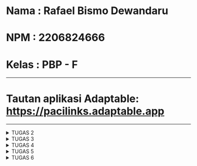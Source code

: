 # Nama  : Rafael Bismo Dewandaru
# NPM   : 2206824666
# Kelas : PBP - F
---
# Tautan aplikasi Adaptable: https://pacilinks.adaptable.app 
---

<details>
<summary>TUGAS 2</summary>

### 1. Jelaskan bagaimana cara kamu mengimplementasikan checklist di atas secara step-by-step (bukan hanya sekadar mengikuti tutorial).
Pertama, saya membuat sebuah lokal direktori bernama inventory yang kemudian saya melakukan semua steps dalam tutorial untuk menyusun project tersebut, lalu menginstall virtual environment dan mengaktifkannya untuk direktori yang sedang saya kerjakan, kemudian setelah semua setup awal selesai, barulah saya melakukan git init dan membuat repository baru dalam GitHub dengan nama yang sama dengan project saya, lalu menghubungkannya dan melakukan git add commit push.

Kemudian, saya membuat direktori di dalam 'main' dengan nama 'templates' dan membuat file 'main.html' sebagai file yang dapat dilihat oleh user, dan melakukan routing pada proyek dengan menambahkan aplikasi 'main' pada 'settings.py' pada list INSTALLED_APPS

Saya melakukan perubahan pada 'models.py' yang ada di direktori 'main' yaitu :
~~~
from django.db import models

class Item(models.Model):
    name = models.CharField(max_length=256)
    amount = models.IntegerField()
    description = models.TextField()
~~~

dan tidak lupa saya melakukan migration agar model beserta atributesnya tersimpan di dalam database
(NOTE: karena keterbatasan waktu maka saya hanya melakukan bare minimum untuk bagian ini, tentu saja nanti akan saya adjust untuk tugas-tugas kemudian)

Lalu  saya mengubah isi dari 'views.py' akan membuat fungsi show_main yang menunjukan data kepada 'main.html' sebagai berikut :
~~~
from django.shortcuts import render

def show_main(request):
    context = {
        'name' : "Rafael Bismo Dewandaru,
        'class' : "PBP F"
    }
    return render(request, "main.html", context)
~~~

Dengan fungsi ini, maka ketika user menggunakan variabel berupa 'name' atau 'class' pada 'main.html' akan diubah menjadi value dari keys tersebut yang ada di dictionary context. 

Terakhir, saya membuat 'urls.py' pada direktori 'main' sehingga dapat memetakan fungsi pada 'views.py' 

### 2. Buatlah bagan yang berisi request client ke web aplikasi berbasis Django beserta responnya dan jelaskan pada bagan tersebut kaitan antara urls.py, views.py, models.py, dan berkas html.



### 3. Jelaskan mengapa kita menggunakan virtual environment? Apakah kita tetap dapat membuat aplikasi web berbasis Django tanpa menggunakan virtual environment?
Virtual Environment digunakan dalam proyek Django untuk menciptakan lingkungan yang stabil, dapat direproduksi, dan mudah dipindahkan. Keuntungan-keuntungannya adalah sebagai berikut:

- Stabilitas Lingkungan:
Virtual environment mampu mengisolasi dependensi (paket yang diinstal) proyek Django dari sistem yang digunakan. Dengan demikian, perubahan dalam sistem atau proyek lain di sistem tidak akan memengaruhi proyek Django yang sedang dikerjakan.

- Kemampuan Reproduksi Lingkungan
Dengan virtual environment, lingkungan proyek dapat dengan mudah diperbanyak di sistem lain pada waktu yang berbeda. Hal ini memastikan bahwa proyek Django akan berjalan dengan konsisten tanpa masalah yang berkaitan dengan lingkungan yang digunakan.

- Portabilitas Lingkungan
Virtual environment memungkinkan proyek Django untuk dibagikan dengan mudah kepada orang lain tanpa adanya batasan terkait dengan dependensi atau proyek lain yang ada di sistem.

Meskipun aplikasi berbasis Django masih bisa berjalan tanpa menggunakan virtual environment, penggunaan virtual environment sangat dianjurkan. Tanpa virtual environment, ada risiko konflik dengan proyek lokal di sistem saat melakukan instalasi paket, dan juga sistem tidak akan terorganisir dengan baik serta tidak akan mengikuti praktik terbaik dalam pengembangan perangkat lunak.


### 4. Jelaskan apakah itu MVC, MVT, MVVM dan perbedaan dari ketiganya.
MVC (Model-View-Controller):
Pada pola arsitektur MVC, ada pemisahan yang jelas antara komponen-komponen yang memudahkan pengembang dalam pengelolaan dan pengujian masing-masing komponen. Perubahan pada model atau tampilan tidak akan saling memengaruhi karena perubahannya akan melalui kontrol. MVC umumnya digunakan dalam aplikasi web dan desktop.
- Model: Bertanggung jawab atas representasi data dan logika bisnis aplikasi, termasuk pengambilan, pengelolaan, dan penyimpanan data.
- View: Menjadi antarmuka pengguna dan bertugas menampilkan data dari model serta menerima input dari pengguna.
- Controller: Menghubungkan model dan view, berperan dalam menangani input, memprosesnya, dan memperbarui model dan tampilan.

MVT (Model-View-Template):
Pada pola arsitektur MVT, terdapat pemisahan yang jelas antara logika bisnis (Model), antarmuka pengguna (View), dan logika presentasi (Template). Biasanya digunakan dalam kerangka kerja web seperti Django.
- Model: Merepresentasikan data dan logika bisnis aplikasi.
- View: Menjadi antarmuka pengguna dan fokus pada tampilan.
- Template: Bagian ini adalah ciri khas MVT. Template digunakan untuk mengontrol tampilan dari Model ke View.

MVVM (Model-View-ViewModel):
MVVM bertujuan untuk menyederhanakan hubungan antara Model dan View sehingga aplikasi memiliki antarmuka pengguna yang lebih responsif dan dinamis, seperti yang biasa ditemui dalam aplikasi ponsel dan desktop.
- Model: Bertanggung jawab atas representasi data dan logika bisnis aplikasi.
- View: Menjadi antarmuka pengguna dan fokus pada presentasi.
- ViewModel: Berfungsi sebagai penghubung antara Model dan View. ViewModel dapat mengubah data dari model sesuai dengan format atau aturan yang akan ditampilkan dalam tampilan.

Lalu perbedaan dari ketiganya adalah:
- MVT menggunakan Template untuk merender file HTML, sementara MVC dan MVVM menggunakan View untuk merender.
- MVVM biasanya terkait dengan User Interface Framework yang lebih modern dan interaktif, sementara MVC dan MVT lebih cocok digunakan dalam berbagai jenis aplikasi
 </details>


<details>
<summary>TUGAS 3</summary>

### 1. Apa perbedaan antara form POST dan form GET dalam Django?
POST dan GET, keduanya merupakan sebuah request method yang ada dalam http protocol. Secara umum GET digunakan untuk mengambil data dari server, sementara POST digunakan untuk mengirim data ke server.

GET Request:
- Bertujuan untuk mengambil data dari server untuk read-only operation
- Data digunakan dalam URL sebagai parameter yang dapat terlihat dalam browser history, bookmark, dll. sehingga kurang aman untuk data yang bersifat sensitif

POST Request:
- Bertujuan untuk mengirim data baru ke server dalam sebuah request body, dan cocok untuk penggunaan seperti mengirim form atau upload file
- Data dikirm dalam sebuah request body sehingga tidak terlihat dalam URL dan lebih aman untuk data yang bersifat sensitif


### 2. Apa perbedaan utama antara XML, JSON, dan HTML dalam konteks pengiriman data?
XML:
- Menyimpan data dalam sebuah tree yang kompleks, lalu syntaxnya lebih bertele-tele dan berbasis tag yang berarti data dalam XML diapit oleh tag-tag yang mendefinisikan elemen dan hierarki
- Karena format yang lebih kompleks, maka XML memakan lebih banyak space tetapi XML mendukung lebih banyak tipe data dari JSON

JSON:
- Menyimpan data dalam bentuk pasangan key-value sehingga syntaxnya lebih mudah untuk dipahami dan dibaca oleh manusia
- Format yang lebih sederhana membuat JSON memiliki ukuran file yang lebih kecil dan transmisi data yang lebih cepat

HTML:
Berbeda dengan XML dan JSON, HTML secara umum bukan digunakan untuk pertukaran data, namun sebagai bahasa markup yang digunakan untuk mengatur dan menampilkan konten dari web sehingga lebih cocok digunakan untuk merender halaman web


### 3. Mengapa JSON sering digunakan dalam pertukaran data antara aplikasi web modern?
Dalam aplikasi web modern, JSON lebih sering digunakan dalam pertukaran data karena:
- Menggunakan format/syntax yang ringkas dan mudah dibaca sehingga mudah dimengerti oleh manusia
- Dalam JSON, kita dapat menyusun data dalam objek, array, dan campuran keduanya, sehingga lebih fleksibel dan memungkinkan pemodelan data yang sangat dinamis.
- Mudah diintegrasikan ke dalam berbagai lingkungan dan platform karena support yang luas dari hampir semua bahasa pemrograman untuk parsing dan serializing data dalam format JSON
- Ukuran data yang lebih kecil dibandingkan data dalam format lain sehingga mengurangi beban network untuk transfer data dan pemrosesannya lebih efisien


### 4. Jelaskan bagaimana cara kamu mengimplementasikan checklist di atas secara step-by-step (bukan hanya sekadar mengikuti tutorial).
Pertama saya membuat sebuah file baru pada direktori main bernama forms.py, kemudian menambahkan class ProductForm. Untuk fields saya menggunakan name, amount, dan description karena itu adalah field yang dimiliki oleh object product yang akan saya buat.

Lalu saya membuka views.py dan mengimport ProductForm yang sudah saya buat tadi untuk membuat function create_product yang dapat menambahkan product ketika data di submit. Kemudian saya juga menambahkan perintah baru pada function show_main sehingga dia bisa menampilkan product yang sudah ditambahkan.

Pada direktori main/templates, saya membuat file baru bernama create_product.html yang berfungsi sebagai tampilan untuk user ketika mereka ingin menambahkan product. Dan pada main.html juga saya tambahkan kode yang dapat menampilkan data product dalam bentuk table.

Kembali pada file views.py, saya menambahkan 4 buah function yaitu show_xml, show_json, show_xml_by_id, show_json_by_id. Masing-masing dari function tersebut berguna untuk mengembalikan data ke user dalam format yang berbeda-beda.

Setelah membuat semua function tersebut, maka kita perlu mengimportnya pada urls.py. File urls.py berfungsi agar ketika user memasukkan path, maka kita dapat direct mereka ke function yang sesuai dan menampilkan page yang sesuai. Path akan kita masukkan kedalam urlpatterns.


### 5. Screenshot dari hasil akses URL pada POSTMAN
![Screenshot 2023-09-20 111936](https://github.com/rafaeldewandaru/inventory/assets/112395930/85d099d6-b1f7-47d3-ab34-2e0011c300e2)
![Screenshot 2023-09-20 112020](https://github.com/rafaeldewandaru/inventory/assets/112395930/9d835b7d-14ba-4a91-8a4d-922a4c0cdb16)
![Screenshot 2023-09-20 112104](https://github.com/rafaeldewandaru/inventory/assets/112395930/e92066d2-a354-4bed-b1e4-59861e3d29c4)
![Screenshot 2023-09-20 112154](https://github.com/rafaeldewandaru/inventory/assets/112395930/f1a804d6-7595-4ae4-92c4-80d2359d308e)
![Screenshot 2023-09-20 112246](https://github.com/rafaeldewandaru/inventory/assets/112395930/57a3ee23-a69a-4c4f-8622-1f5658ae1bfd)

</details>


<details>
<summary>TUGAS 4</summary>

 ### 1. Apa itu Django UserCreationForm, dan jelaskan apa kelebihan dan kekurangannya?
 Django UserCreationForm adalah komponen bawaan Django yang menyediakan form untuk user registration dalam pengembangan aplikasi web. Form ini memudahkan pengembang untuk mengumpulkan data yang diperlukan untuk membuat akun pengguna, seperti username, password, dan informasi lainnya. UserCreationForm terintegrasi dengan baik dengan model pengguna Django, yang memungkinkan penyimpanan dan manajemen data pengguna dengan mudah. Kelebihannya mencakup kemudahan penggunaan, validasi otomatis, dan customizability. Namun, kekurangannya termasuk ketergantungan pada Django, tampilan standar yang mungkin perlu disesuaikan, serta pembatasan dalam hal fungsionalitas untuk aplikasi web yang lebih kompleks.

 ### 2. Apa perbedaan antara autentikasi dan otorisasi dalam konteks Django, dan mengapa keduanya penting?
 Autentikasi merujuk pada proses verifikasi pengguna (yang biasanya menggunakan username dan password), sementara otorisasi berkaitan dengan proses menentukan hak akses yang diberikan kepada pengguna setelah berhasil autentikasi. Oleh karena itu, keduanya penting karena autentikasi memverifikasi penggunanya yang ingin mengakses web django, sedangkan otorisasi memutuskan izin (apa saja yang diperbolehkan dan tidak diperbolehkan) kepada pengguna yang terautensikasi tersebut.

 ### 3. Apa itu cookies dalam konteks aplikasi web, dan bagaimana Django menggunakan cookies untuk mengelola data sesi pengguna?
 Cookies dalam konteks aplikasi web adalah file kecil yang disimpan di browser pengguna dan digunakan untuk menyimpan data sesi, seperti ID sesi atau informasi login. Selanjutnya, browser akan menyimpan cookie yang akan secara otomatis disertakan dalam setiap request berikutnya kepada situs web tersebut. Django menggunakan cookies untuk mengelola data sesi pengguna dengan aman, memungkinkan penyimpanan dan pengambilan informasi sesi seperti status login atau preferensi pengguna dengan cara yang efisien, serta menyediakan mekanisme keamanan bawaan untuk melindungi integritas data sesi.

 ### 4. Apakah penggunaan cookies aman secara default dalam pengembangan web, atau apakah ada risiko potensial yang harus diwaspadai?
Dalam kondisi default, cookie tidak dapat mentransfer malware atau virus karena data dalam cookie bersifat statis, namun pengguna tetap perlu waspada terhadap risiko-risiko seperti pencurian cookie yang bisa mengizinkan akses tanpa otorisasi dan modifikasi data jika cookie tidak dienkripsi. Karena cookie tersimpan di sisi client, keamanannya sangat bergantung pada aktivitas pengguna, yang juga berarti informasi sensitif harus dihindari dari tampilan cookie seperti password karena cookie dapat dilihat, disalin, dan ditiru dengan mudah.

 ### 5. Jelaskan bagaimana cara kamu mengimplementasikan checklist di atas secara step-by-step (bukan hanya sekadar mengikuti tutorial).
Pertama saya mengaktifkan virtual environment, kemudian import semua library yang diperlukan pada views.py
Kemudian saya menambahkan ketiga functions berikut

Function untuk register user baru
~~~
def register(request):
    form = UserCreationForm()

    if request.method == "POST":
        form = UserCreationForm(request.POST)
        if form.is_valid():
            form.save()
            messages.success(request, 'Your account has been successfully created!')
            return redirect('main:login')
    context = {'form':form}
    return render(request, 'register.html', context)
~~~
dan menambahkan file html baru bernama register.html yang ditampilkan ke user

Function agar user yang sudah register dapat login
~~~
def login_user(request):
    if request.method == 'POST':
        username = request.POST.get('username')
        password = request.POST.get('password')
        user = authenticate(request, username=username, password=password)
        if user is not None:
            login(request, user)
            response = HttpResponseRedirect(reverse("main:show_main")) 
            response.set_cookie('last_login', str(datetime.datetime.now()))
            return response
        else:
            messages.info(request, 'Sorry, incorrect username or password. Please try again.')
    context = {}
    return render(request, 'login.html', context)
~~~
dan menambahkan file html baru bernama login.html yang ditampilkan ke user

Function agar user yang sedang login dapat logout
~~~
def logout_user(request):
    logout(request)
    response = HttpResponseRedirect(reverse('main:login'))
    response.delete_cookie('last_login')
    return response
</details>
~~~
dan menambahkan kode html berikut pada main.html untuk tombol logout
~~~
<a href="{% url 'main:logout' %}">
    <button>
        Logout
    </button>
</a>
~~~

Lalu mengimport semua function yang sudah saya buat tadi ke urls.py dan menambahkan path seperti berikut
~~~
path('register/', register, name='register'),
path('login/', login_user, name='login'),
path('logout/', logout_user, name='logout'),
~~~

Saya juga menambahkan kode berikut pada function show_main agar tidak error saat tidak ada cookie
~~~
if 'last_login' in request.COOKIES:
    last_login = request.COOKIES['last_login']
else:
    last_login = 'N/A'
~~~

Kemudian saya mengimport user di file models.py dan menambahkan kode berikut untuk menghubungkan model products dengan user

Pada class products menjadi seperti berikut
~~~
class Product(models.Model):
    user = models.ForeignKey(User, on_delete=models.CASCADE)
    name = models.CharField(max_length=255)
    amount = models.IntegerField()
    description = models.TextField()
~~~

Lalu fungsi create_product menjadi seperti berikut
~~~
def create_product(request):
    form = ProductForm(request.POST or None)
    
    if form.is_valid() and request.method == "POST":
        product = form.save(commit=False)
        product.user = request.user
        product.save()
        return HttpResponseRedirect(reverse('main:show_main'))

    context = {'form': form}
    return render(request, "create_product.html", context)
~~~



Untuk bagian bonus saya menambahkan ketiga function berikut

Function untuk menambahkan jumlah dari suatu product
~~~
def plus_product_amount(request, id):
    product = Product.objects.get(id=id)
    product.amount += 1
    product.save()
    response = HttpResponseRedirect(reverse("main:show_main"))
    return response
~~~

Function untuk mengurangi jumlah dari suatu product
~~~
def minus_product_amount(request, id):
    product = Product.objects.get(id=id)
    if (product.amount > 0):
        product.amount -= 1
        product.save()
    else :
        messages.info(request, f'Jumlah {product.name} sudah bernilai 0!')
    response = HttpResponseRedirect(reverse("main:show_main"))
    return response
~~~

Function untuk menghilangkan suatu product sepenuhnya
~~~
def remove_product(request, id):
    Product.objects.filter(pk=id).delete()
    response = HttpResponseRedirect(reverse("main:show_main"))
    return response
~~~

Import function yang sudah dibuat pada urls.py lalu menambahkan path berikut
~~~
path('plus_product_amount/<int:id>', plus_product_amount, name='plus_product_amount'),
path('minus_product_amount/<int:id>', minus_product_amount, name='minus_product_amount'),
path('remove_product/<int:id>', remove_product, name='remove_product'),
~~~

Tambahkan kode berikut pada main.html untuk menunjukkan buttons yang akan menjalankan function-function yang sudah dibuat
~~~
<td class="d-flex align-items-center">
    <form method="post" action="{% url 'main:plus_product_amount' product.id %}">
        {% csrf_token %}
        <button class="btn btn-primary mx-1">+</button>
    </form>
    <form method="post" action="{% url 'main:minus_product_amount' product.id %}">
        {% csrf_token %}
        <button class="btn btn-primary mx-1">-</button>
    </form>
    <form method="post" action="{% url 'main:remove_product' product.id %}">
        {% csrf_token %}
        <button class="btn btn-primary mx-1">Delete</button>
    </form>
</td>
~~~

</details>

<details>
<summary>TUGAS 5</summary>

### 1. Jelaskan manfaat dari setiap element selector dan kapan waktu yang tepat untuk menggunakannya.
Element Selector
Digunakan untuk memilih semua elemen HTML dengan jenis tertentu, misalnya p, h1, div, dll. Ini adalah selector paling umum dan sederhana. Biasanya digunakan ketika ingin mengatur gaya untuk semua elemen dengan jenis yang sama di seluruh halaman web.
~~~
p {
    font-size: 16px;
}
~~~

Class Selector
Digunakan untuk memilih elemen berdasarkan nilai atribut class yang diberikan kepada mereka. Selector kelas digunakan ketika ingin mengatur gaya untuk sekelompok elemen yang memiliki karakteristik atau fungsi yang serupa.
~~~
<p class="highlight">Ini adalah teks yang di-highlight.</p>
~~~

~~~
.highlight {
    background-color: yellow;
}
~~~

ID Selector
Digunakan untuk memilih elemen berdasarkan nilai atribut id. Setiap ID harus unik di seluruh halaman, sehingga selector ini cocok untuk mengidentifikasi elemen tertentu. Berguna ketika kita ingin mengatur kaya kepada elemen tertentu dengan id unik.
~~~
<div id="header">Ini adalah header.</div>
~~~

~~~
#header {
    font-size: 24px;
    background-color: #333;
    color: white;
}
~~~

Descendant Selector
Memungkinkan kita untuk memilih elemen yang merupakan turunan atau anak dari elemen lain. Ini berguna untuk mengatur gaya elemen dalam konteks tertentu seperti sebuah div tertentu
~~~
<ul>
    <li>Item 1</li>
    <li>Item 2</li>
</ul>
~~~

~~~
ul li {
    list-style-type: square;
}
~~~

Pseudo-class Selector
Selector pseudo-class digunakan untuk menggabungkan gaya ke elemen berdasarkan keadaan atau aksi tertentu, seperti saat elemen sedang dihover atau aktif sebagai respon terhadap interaksi pengguna.
~~~
a:hover {
    text-decoration: underline;
}
~~~

### 2. Jelaskan HTML5 Tag yang kamu ketahui.
~~~
<td> Berguna untuk membuat sel dalam sebuah tabel HTML.
<tr> Digunakan untuk membuat baris dalam tabel.
<th> Membuat sel header dalam tabel, biasanya digunakan untuk judul kolom.
<style> Digunakan untuk menyertakan informasi gaya (CSS) dalam dokumen HTML.
<canvas> merupakan elemen yang digunakan untuk menciptakan gambar, grafik, dan animasi melalui penggunaan JavaScript.
<video> adalah elemen yang berguna untuk menampilkan video di dalam laman web.
<nav> digunakan untuk membuat bagian yang berfungsi sebagai navigasi untuk situs web.
<audio> adalah elemen yang memungkinkan kita untuk menampilkan file audio di dalam halaman web.
<img> adalah elemen yang digunakan untuk menampilkan gambar pada halaman web.
<a> berguna untuk membuat tautan atau hyperlink ke laman web lain, file, dan sumber daya lainnya.
~~~

### 3. Jelaskan perbedaan antara margin dan padding.
Margin
Ruang yang terletak di luar batas elemen. Margin digunakan untuk menambahkan ruang di antara elemen dengan elemen lain di sekitarnya dan tidak memiliki latar belakang atau warna (area kosong di sekitar elemen).
Jika dua elemen memiliki margin yang saling bersentuhan, maka margin tersebut tidak akan digabungkan (menggunakan margin-collapse), tetapi margin yang lebih besar akan diambil sebagai jarak antara keduanya.
~~~
.box {
    margin: 10px;
}
~~~
Dalam contoh di atas, elemen dengan kelas "box" akan memiliki margin 10 piksel di sekelilingnya.


Padding
Ruang yang terletak di dalam batas elemen, di antara batas elemen dan kontennya. Padding digunakan untuk menambahkan ruang di antara konten elemen dan batasnya sendiri, kita dapat memberikan latar belakang atau warna pada padding, sehingga padding adalah area yang dapat dilihat.
~~~
.box {
    padding: 10px;
}
~~~


### 4. Jelaskan perbedaan antara framework CSS Tailwind dan Bootstrap. Kapan sebaiknya kita menggunakan Bootstrap daripada Tailwind, dan sebaliknya?
Tailwind CSS adalah framework CSS "utility-first" yang memberikan kelas-kelas utilitas yang bisa langsung digunakan untuk mengatur gaya elemen. Ini memberikan tingkat kustomisasi yang tinggi.
Tailwind CSS sebaiknya digunakan ketika:
- kita ingin tingkat kustomisasi yang tinggi dan kontrol penuh atas tampilan elemen.
- kita ingin desain yang unik dan tidak konvensional.
- kita ingin menghindari pembengkakan ukuran file CSS.

Bootstrap adalah framework CSS yang menyediakan komponen dan gaya prasetel yang siap pakai, cocok untuk pengembangan cepat dengan tampilan konsisten
Bootstrap sebaiknya digunakan ketika:
- Proyek memerlukan pembuatan cepat dan tampilan konsisten.
- Terbatas waktu dalam pengembangan.


### 5. Jelaskan bagaimana cara kamu mengimplementasikan checklist di atas secara step-by-step (bukan hanya sekadar mengikuti tutorial).
Saya membuat 5 file css baru yang digunakan untuk styling halaman login, reigister, main, edit_product, dan create_product

File login.css
~~~
/* static/css/login.css */

.login {
    max-width: 400px;
    margin: 0 auto;
    padding: 20px;
    background-color: #f7f7f7;
    border: 1px solid #ccc;
    border-radius: 5px;
    box-shadow: 0 0 10px rgba(0, 0, 0, 0.2);
}

.login h1 {
    text-align: center;
    margin-bottom: 20px;
}

form {
    margin-top: 20px;
}

form table {
    width: 100%;
}

form table tr td {
    padding: 10px;
}

.form-control {
    width: 100%;
    padding: 10px;
    margin-bottom: 10px;
    border: 1px solid #ccc;
    border-radius: 5px;
}

.btn.login_btn {
    width: 100%;
    padding: 10px;
    background-color: #007bff;
    color: #fff;
    border: none;
    border-radius: 5px;
    cursor: pointer;
}

.btn.login_btn:hover {
    background-color: #0056b3;
}

ul {
    list-style: none;
    padding: 0;
}

ul li {
    color: #ff0000;
}
~~~

File register.css
~~~
/* static/css/register.css */

.login {
    max-width: 400px;
    margin: 0 auto;
    padding: 20px;
    background-color: #f7f7f7;
    border: 1px solid #ccc;
    border-radius: 5px;
    box-shadow: 0 0 10px rgba(0, 0, 0, 0.2);
}

.login h1 {
    text-align: center;
    margin-bottom: 20px;
}

form {
    margin-top: 20px;
}

form table {
    width: 100%;
}

form table tr td {
    padding: 10px;
}

form input[type="text"],
form input[type="password"] {
    width: 100%;
    padding: 10px;
    margin-bottom: 10px;
    border: 1px solid #ccc;
    border-radius: 5px;
}

form input[type="submit"] {
    width: 100%;
    padding: 10px;
    background-color: #007bff;
    color: #fff;
    border: none;
    border-radius: 5px;
    cursor: pointer;
}

form input[type="submit"]:hover {
    background-color: #0056b3;
}

ul {
    list-style: none;
    padding: 0;
}

ul li {
    color: #ff0000;
}
~~~

File main.css
~~~
/* static/css/main.css */

body {
    font-family: Arial, sans-serif;
    background-color: #f0f0f0;
}

h1 {
    text-align: center;
    margin-top: 20px;
}

h5 {
    font-size: 16px;
    margin-top: 20px;
}

table {
    width: 100%;
    border-collapse: collapse;
    margin-top: 20px;
}

table th, table td {
    padding: 10px;
    text-align: left;
    border-bottom: 1px solid #ccc;
}

table th {
    background-color: #007bff;
    color: #fff;
}

table td {
    background-color: #fff;
}

table tr:last-child td {
    background-color: #becddc;
    color: #160323;
    font-weight: 500;
  }

.d-flex {
    display: flex;
    align-items: center;
}

.btn {
    padding: 5px 10px;
    background-color: #007bff;
    color: #fff;
    border: none;
    border-radius: 5px;
    cursor: pointer;
}

.btn-primary {
    background-color: #007bff;
}

.btn-primary:hover {
    background-color: #0056b3;
}

a button {
    text-decoration: none;
    background-color: #007bff;
    color: #fff;
    border: none;
    border-radius: 5px;
    padding: 5px 10px;
    cursor: pointer;
    margin-left: 5px;
}

a button:hover {
    background-color: #0056b3;
}

button {
    background-color: #007bff;
    color: #fff;
    border: none;
    border-radius: 5px;
    padding: 5px 10px;
    cursor: pointer;
    margin-top: 10px;
}

button:hover {
    background-color: #0056b3;
}
~~~

File edit_product.css
~~~
/* static/css/edit_product.css */

body {
    font-family: Arial, sans-serif;
    background-color: #f0f0f0;
}

h1 {
    text-align: center;
    margin-top: 20px;
}

form {
    max-width: 500px;
    margin: 0 auto;
    padding: 20px;
    background-color: #fff;
    border: 1px solid #ccc;
    border-radius: 5px;
    box-shadow: 0 0 10px rgba(0, 0, 0, 0.2);
}

table {
    width: 100%;
}

table tr td {
    padding: 10px;
}

input[type="text"],
input[type="number"] {
    width: 100%;
    padding: 10px;
    margin-bottom: 10px;
    border: 1px solid #ccc;
    border-radius: 5px;
}

input[type="submit"] {
    width: 100%;
    padding: 10px;
    background-color: #007bff;
    color: #fff;
    border: none;
    border-radius: 5px;
    cursor: pointer;
}

input[type="submit"]:hover {
    background-color: #0056b3;
}

~~~

File create_product.css
~~~
/* static/css/create_product.css */

body {
    font-family: Arial, sans-serif;
    background-color: #f0f0f0;
}

h1 {
    text-align: center;
    margin-top: 20px;
}

form {
    max-width: 500px;
    margin: 0 auto;
    padding: 20px;
    background-color: #fff;
    border: 1px solid #ccc;
    border-radius: 5px;
    box-shadow: 0 0 10px rgba(0, 0, 0, 0.2);
}

table {
    width: 100%;
}

table tr td {
    padding: 10px;
}

input[type="text"],
input[type="number"] {
    width: 100%;
    padding: 10px;
    margin-bottom: 10px;
    border: 1px solid #ccc;
    border-radius: 5px;
}

input[type="submit"] {
    width: 100%;
    padding: 10px;
    background-color: #007bff;
    color: #fff;
    border: none;
    border-radius: 5px;
    cursor: pointer;
}

input[type="submit"]:hover {
    background-color: #0056b3;
}
~~~

Kemudian di setiap template html saya tambahkan kode berikut agar mengimplementasi css yang sudah saya buat
~~~
{% block meta %}
    <meta charset="UTF-8">
    <meta name="viewport" content="width=device-width, initial-scale=1.0">
    <link rel="stylesheet" href="{% static 'css/nama_file.css' %}">
    <title>Judul halaman</title>
{% endblock meta %}
~~~
</details>

<details>
<summary>TUGAS 6</summary>

### 1. Jelaskan perbedaan antara asynchronous programming dengan synchronous programming.
Asynchronous programming memungkinkan tugas-tugas dalam program untuk berjalan secara bersamaan, tanpa harus menunggu satu sama lain selesai, sehingga menjadikan program lebih responsif, sementara synchronous programming menjalankan tugas satu per satu secara berurutan, yang dapat menghentikan program jika tugas tertentu membutuhkan waktu yang lama.

### 2. Dalam penerapan JavaScript dan AJAX, terdapat penerapan paradigma event-driven programming. Jelaskan maksud dari paradigma tersebut dan sebutkan salah satu contoh penerapannya pada tugas ini.
Event-driven programming adalah pendekatan pemrograman di mana program secara aktif merespons kejadian atau peristiwa tertentu, seperti interaksi pengguna seperti klik mouse, mengarahkan mouse, input pengguna, atau permintaan AJAX. Sebagai contoh dalam tugas ini, event-driven programming terlihat ketika pengguna mengeklik tombol "Add New Item" program akan menampilkan sebuah jendela modal yang meminta pengguna untuk memasukkan data produk yang akan dibuat.

### 3. Jelaskan penerapan asynchronous programming pada AJAX.
Penerapan event-driven programming juga ditemukan dalam permintaan HTTP, seperti GET dan POST, yang dijalankan secara asinkron untuk tidak mengganggu alur program utama. Data dari server diproses setelah diterima tanpa perlu menunggu, sehingga menciptakan responsifitas yang lebih baik pada website dan meningkatkan pengalaman pengguna.

### 4. Pada PBP kali ini, penerapan AJAX dilakukan dengan menggunakan Fetch API daripada library jQuery. Bandingkanlah kedua teknologi tersebut dan tuliskan pendapat kamu teknologi manakah yang lebih baik untuk digunakan.
Fetch API adalah standar terbaru dalam JavaScript untuk mengirim permintaan HTTP, yang memanfaatkan Promis untuk mengelola respons dari permintaan tersebut. Fetch API dianggap sebagai pilihan yang lebih modern dan terintegrasi dengan JavaScript yang baru, meskipun dalam kasus penggunaan yang lebih rumit, mungkin memerlukan penulisan kode yang lebih luas. Di sisi lain, jQuery adalah sebuah pustaka JavaScript yang digunakan untuk mengimplementasikan AJAX, dan dirancang agar dapat berjalan pada berbagai jenis browser. Kode dari versi jQuery yang lebih lama masih dapat berfungsi dalam versi yang lebih baru, menunjukkan tingkat kompatibilitas yang baik. Selain itu, jQuery menyediakan abstraksi tingkat tinggi untuk penggunaan AJAX, animasi, dan manipulasi DOM, yang dapat mempercepat proses pengembangan. Terdapat juga banyak plugin yang tersedia dalam jQuery, yang dapat mempercepat pengembangan. Dalam konteks proyek yang lebih kecil, dengan fokus pada penggunaan standar yang lebih baru, Fetch API bisa menjadi pilihan yang lebih baik karena mendukung fitur-fitur modern dalam JavaScript. Namun, jika proyek lebih besar dan perlu menangani beragam browser, penggunaan jQuery mungkin menjadi pilihan yang lebih tepat.

### 5. Jelaskan bagaimana cara kamu mengimplementasikan checklist di atas secara step-by-step (bukan hanya sekadar mengikuti tutorial).
Membuat fungsi untuk remove product dengan AJAX dan add product dengan AJAX
~~~
@csrf_exempt
def remove_product_ajax(request, id):
    Product.objects.filter(pk=id).delete()
    return HttpResponseRedirect(reverse("main:show_main"))


@csrf_exempt
def add_product_ajax(request):
    if request.method == 'POST':
        name = request.POST.get("name")
        amount = request.POST.get("amount")
        description = request.POST.get("description")
        image_url = request.POST.get("image_url")
        user = request.user

        new_product = Product(name=name, amount=amount, description=description, image_url=image_url, user=user)
        new_product.save()

        return HttpResponse(b"CREATED", status=201)
    return HttpResponseNotFound()
~~~

Routing ke urls.py
~~~
    ...
    path('remove_product_ajax/<int:id>', views.remove_product_ajax , name='remove_product_ajax'),
    path('create-product-ajax/', views.add_product_ajax, name='add_product_ajax')
    ...
~~~

Kemudian membuat script yang dapat menjalankan fungsi tadi di main.html

Sesuai ketentuan tugas, saya mengganti tampilan tabel untuk produknya dengan cards seperti berikut
~~~
async function getProducts() {
        return fetch("{% url 'main:get_product_json' %}").then((res) => res.json())
    } 

    async function refreshProducts() {
        const productCardsContainer = document.getElementById("product_cards");
        productCardsContainer.innerHTML = "";
    
        const products = await getProducts();
    
        products.forEach((product) => {
            const card = document.createElement("div");
            card.classList.add("col-4");
    
            card.innerHTML = `
                <div class="card" style="width: 18rem; border-radius: 20px; padding-left: 10px; padding-right: 10px; align-items: center;"">
                    <img src="${product.fields.image_url}" class="card-img-top" alt="...">
                    <div class="card-body">
                        <h5 class="card-title">${product.fields.name}</h5>
                        <p class="card-text">${product.fields.description}</p>
                    </div>
                    <ul class="list-group list-group-flush">
                        <li class="list-group-item">Amount: ${product.fields.amount}</li>
                    </ul>
                    
                    <div class="card-body">
                        <div class="d-flex">
                            <a href="plus_product_amount/${product.pk}" class="btn btn-primary mx-1">+</a>
                            <a href="minus_product_amount/${product.pk}" class="btn btn-primary mx-1">-</a>
                            <button onClick="delete_product_ajax(${product.pk})"class="btn btn-primary mx-1">Delete</button>
                        </div>
                    </div>
                </div>`;
    
            productCardsContainer.appendChild(card);
        });
    }
~~~
Di cuplikan kode tersebut saya menggunakan AJAX GET untuk mendapatkan product milik user lalu menampilkannya dalam bentuk cards. Saya juga menambahkan button delete yang sudah mengimplementasi AJAX untuk bonus.

</details>